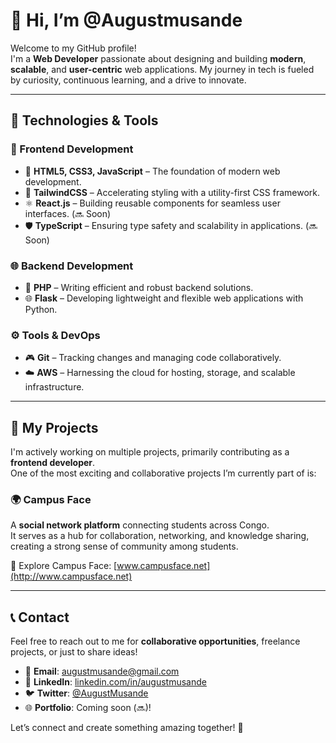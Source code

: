 
# 👋 Hi, I’m @Augustmusande  

Welcome to my GitHub profile!  
I'm a **Web Developer** passionate about designing and building **modern**, **scalable**, and **user-centric** web applications. My journey in tech is fueled by curiosity, continuous learning, and a drive to innovate.  


---

## 🔧 Technologies & Tools  

### 🌟 Frontend Development  
- 🔖 **HTML5, CSS3, JavaScript** – The foundation of modern web development.  
- 🎨 **TailwindCSS** – Accelerating styling with a utility-first CSS framework.  
- ⚛️ **React.js** – Building reusable components for seamless user interfaces. (🔜 Soon)  
- 🛡️ **TypeScript** – Ensuring type safety and scalability in applications. (🔜 Soon)  

### 🌐 Backend Development  
- 💎 **PHP** – Writing efficient and robust backend solutions.  
- 🌐 **Flask** – Developing lightweight and flexible web applications with Python.  

### ⚙️ Tools & DevOps  
- 🎮 **Git** – Tracking changes and managing code collaboratively.  
- ☁️ **AWS** – Harnessing the cloud for hosting, storage, and scalable infrastructure.  

---

## 🎨 My Projects  

I'm actively working on multiple projects, primarily contributing as a **frontend developer**.  
One of the most exciting and collaborative projects I’m currently part of is:  

### 🌍 **Campus Face**  
A **social network platform** connecting students across Congo.  
It serves as a hub for collaboration, networking, and knowledge sharing, creating a strong sense of community among students.  

🔗 Explore Campus Face: [www.campusface.net](http://www.campusface.net)  

---

## 📞 Contact  

Feel free to reach out to me for **collaborative opportunities**, freelance projects, or just to share ideas!  
- 📧 **Email**: [augustmusande@gmail.com](mailto:augustmusande@gmail.com)  
- 💼 **LinkedIn**: [linkedin.com/in/augustmusande](https://linkedin.com/in/augustmusande)  
- 🐦 **Twitter**: [@AugustMusande](https://twitter.com/AugustMusande)  
- 🌐 **Portfolio**: Coming soon (🔜)!  

Let’s connect and create something amazing together! 🚀  

